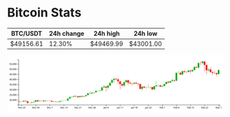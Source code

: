 # Bitcoin Stats

BTC/USDT|24h change|24h high|24h low|
|---|---|---|---|
|$49156.61|12.30%|$49469.99|$43001.00|

<img src="./chart.svg">
